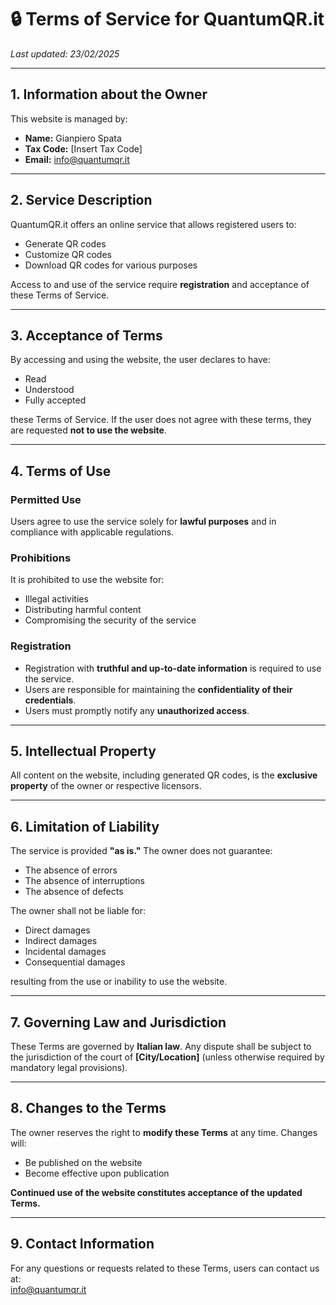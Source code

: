 # 🔒 Terms of Service for QuantumQR.it  
*Last updated: 23/02/2025*  

---

## 1. Information about the Owner
This website is managed by:

- **Name:** Gianpiero Spata  
- **Tax Code:** [Insert Tax Code]  
- **Email:** [info@quantumqr.it](mailto:info@quantumqr.it)

---

## 2. Service Description
QuantumQR.it offers an online service that allows registered users to:

- Generate QR codes  
- Customize QR codes  
- Download QR codes for various purposes  

Access to and use of the service require **registration** and acceptance of these Terms of Service.

---

## 3. Acceptance of Terms
By accessing and using the website, the user declares to have:

- Read  
- Understood  
- Fully accepted  

these Terms of Service. If the user does not agree with these terms, they are requested **not to use the website**.

---

## 4. Terms of Use

### Permitted Use
Users agree to use the service solely for **lawful purposes** and in compliance with applicable regulations.

### Prohibitions
It is prohibited to use the website for:

- Illegal activities  
- Distributing harmful content  
- Compromising the security of the service  

### Registration
- Registration with **truthful and up-to-date information** is required to use the service.  
- Users are responsible for maintaining the **confidentiality of their credentials**.  
- Users must promptly notify any **unauthorized access**.

---

## 5. Intellectual Property
All content on the website, including generated QR codes, is the **exclusive property** of the owner or respective licensors.

---

## 6. Limitation of Liability
The service is provided **"as is."** The owner does not guarantee:

- The absence of errors  
- The absence of interruptions  
- The absence of defects  

The owner shall not be liable for:

- Direct damages  
- Indirect damages  
- Incidental damages  
- Consequential damages  

resulting from the use or inability to use the website.

---

## 7. Governing Law and Jurisdiction
These Terms are governed by **Italian law**. Any dispute shall be subject to the jurisdiction of the court of **[City/Location]** (unless otherwise required by mandatory legal provisions).

---

## 8. Changes to the Terms
The owner reserves the right to **modify these Terms** at any time. Changes will:

- Be published on the website  
- Become effective upon publication  

**Continued use of the website constitutes acceptance of the updated Terms.**

---

## 9. Contact Information
For any questions or requests related to these Terms, users can contact us at:  
[info@quantumqr.it](mailto:info@quantumqr.it)